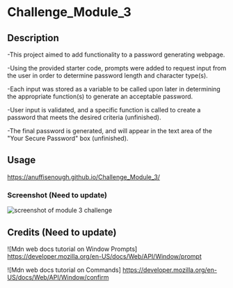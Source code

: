 # Challenge_Module_3

## Description

-This project aimed to add functionality to a password generating webpage.

-Using the provided starter code, prompts were added to request input from the user in order to determine password length and character type(s).

-Each input was stored as a variable to be called upon later in determining the appropriate function(s) to generate an acceptable password.

-User input is validated, and a specific function is called to create a password that meets the desired criteria (unfinished).

-The final password is generated, and will appear in the text area of the "Your Secure Password" box (unfinished).

## Usage

https://anuffisenough.github.io/Challenge_Module_3/

### Screenshot (Need to update)

![screenshot of module 3 challenge](Assets/images/Screenshot.png)

## Credits (Need to update)

![Mdn web docs tutorial on Window Prompts] https://developer.mozilla.org/en-US/docs/Web/API/Window/prompt

![Mdn web docs tutorial on Commands] https://developer.mozilla.org/en-US/docs/Web/API/Window/confirm




